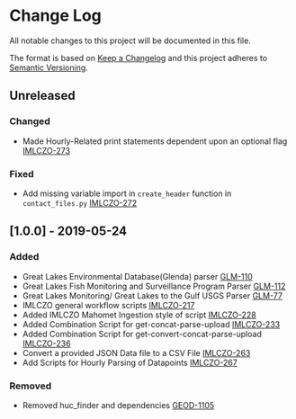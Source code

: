 # Change Log
All notable changes to this project will be documented in this file.

The format is based on [Keep a Changelog](http://keepachangelog.com/)
and this project adheres to [Semantic Versioning](http://semver.org/).

## Unreleased

### Changed
- Made Hourly-Related print statements dependent upon an optional flag
  [IMLCZO-273](https://opensource.ncsa.illinois.edu/jira/browse/IMLCZO-273)

### Fixed
- Add missing variable import in `create_header` function in `contact_files.py`
  [IMLCZO-272](https://opensource.ncsa.illinois.edu/jira/browse/IMLCZO-267)

## [1.0.0] - 2019-05-24

### Added
- Great Lakes Environmental Database(Glenda) parser
  [GLM-110](https://opensource.ncsa.illinois.edu/jira/browse/GLM-110)
- Great Lakes Fish Monitoring and Surveillance Program Parser
  [GLM-112](https://opensource.ncsa.illinois.edu/jira/browse/GLM-112)
- Great Lakes Monitoring/ Great Lakes to the Gulf USGS Parser
  [GLM-77](https://opensource.ncsa.illinois.edu/jira/browse/GLM-77)
- IMLCZO general workflow scripts
  [IMLCZO-217](https://opensource.ncsa.illinois.edu/jira/browse/IMLCZO-217)
- Added IMLCZO Mahomet Ingestion style of script
  [IMLCZO-228](https://opensource.ncsa.illinois.edu/jira/browse/IMLCZO-228)
- Added Combination Script for get-concat-parse-upload
  [IMLCZO-233](https://opensource.ncsa.illinois.edu/jira/browse/IMLCZO-233)
- Added Combination Script for get-convert-concat-parse-upload
  [IMLCZO-236](https://opensource.ncsa.illinois.edu/jira/browse/IMLCZO-236)
- Convert a provided JSON Data file to a CSV File
  [IMLCZO-263](https://opensource.ncsa.illinois.edu/jira/browse/IMLCZO-263)
- Add Scripts for Hourly Parsing of Datapoints
  [IMLCZO-267](https://opensource.ncsa.illinois.edu/jira/browse/IMLCZO-267)

### Removed
- Removed huc_finder and dependencies
  [GEOD-1105](https://opensource.ncsa.illinois.edu/jira/browse/GEOD-1105)
